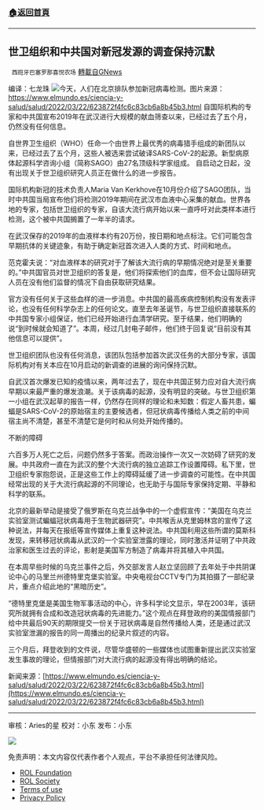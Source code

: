 ###  [:house:返回首頁](https://github.com/ourhimalayas/txt)
---


## 世卫组织和中共国对新冠发源的调查保持沉默
` 西班牙巴塞罗那喜悦农场` [轉載自GNews](https://gnews.org/zh-hans/2218911/)

编译：七龙珠
![今天，人们在北京排队参加新冠病毒检测。](https://e00-elmundo.uecdn.es/assets/multimedia/imagenes/2022/03/21/16478664175282.jpg)图片来源：https://www.elmundo.es/ciencia-y-salud/salud/2022/03/22/623872f4fc6c83cb6a8b45b3.html
自国际机构的专家和中共国宣布2019年在武汉进行大规模的献血筛查以来，已经过去了五个月，仍然没有任何信息。

自世界卫生组织（WHO）任命一个由世界上最优秀的病毒猎手组成的新团队以来，已经过去了五个月，这些人被选来尝试破译SARS-CoV-2的起源。新型病原体起源科学咨询小组（简称SAGO）由27名顶级科学家组成。 自启动之日起，没有出现关于世卫组织研究人员正在做什么的进一步报告。

国际机构新冠的技术负责人Maria Van Kerkhove在10月份介绍了SAGO团队，当时中共国当局宣布他们将检测2019年期间在武汉市血液中心采集的献血。世界各地的专家，包括世卫组织的专家，自该大流行病开始以来一直呼吁对此类样本进行检测，这个被中共国搁置了一年半的请求。

在武汉保存的2019年的血液样本约有20万份，按日期和地点标注。它们可能包含早期抗体的关键迹象，有助于确定新冠首次进入人类的方式、时间和地点。

范克霍夫说：“对血液样本的研究对于了解该大流行病的早期情况绝对是至关重要的。”中共国官员对世卫组织的答复是，他们将探索他们的血库，但不会让国际研究人员在没有他们监督的情况下自由获取研究结果。

官方没有任何关于这些血样的进一步消息。中共国的最高疾病控制机构没有发表评论，也没有任何科学杂志上的任何论文。直至去年圣诞节，与世卫组织直接联系的中共国专家小组保证，他们已经开始进行血清学研究。至于结果，他们明确的说“到时候就会知道了”。本周，经过几封电子邮件，他们终于回复说“目前没有其他信息可以提供”。

世卫组织团队也没有任何消息，该团队包括参加首次武汉任务的大部分专家，该国际机构对有关本应在10月启动的新调查的进展的询问保持沉默。

自武汉首次爆发已知的疫情以来，两年过去了，现在中共国正努力应对自大流行病早期以来最严重的爆发浪潮。关于该病毒的起源，没有明显的突破。与世卫组织第一小组在武汉起草的报告一样，仍然存在同样的理论和未知数：假定人畜共患，蝙蝠是SARS-CoV-2的原始宿主的主要候选者，但冠状病毒传播给人类之前的中间宿主尚不清楚，甚至不清楚它是何时和从何处开始传播的。

不断的障碍

六百多万人死亡之后，问题仍然多于答案。而政治操作一次又一次妨碍了研究的发展。中共政府一直在为武汉的整个大流行病的独立追踪工作设置障碍。私下里，世卫组织专家抱怨说，正是这些工作上的障碍延缓了进一步调查的可能性。在中共国经常出现的关于大流行病起源的不同理论，也无助于与国际专家保持定期、平静和科学的联系。

北京的最新举动是接受了俄罗斯在乌克兰战争中的一个虚假宣传：“美国在乌克兰实验室测试蝙蝠冠状病毒用于生物武器研究”。中共喉舌从克里姆林宫的宣传了这种说法，并每天在报纸等宣传媒体上重复这种说法。中共国利用这些所谓的莫斯科发现，来转移冠状病毒从武汉的一个实验室泄露的理论，同时激活并证明了中共政治家和医生过去的评论，影射是美国军方制造了病毒并将其植入中共国。

在本周早些时候的乌克兰事件之后，外交部发言人赵立坚回顾了去年处于中共阴谋论中心的马里兰州德特里克堡实验室。中央电视台CCTV专门为其拍摄了一部纪录片，重点介绍此地的“黑暗历史”。

“德特里克堡是美国生物军事活动的中心，许多科学论文显示，早在2003年，该研究所就拥有合成和改造冠状病毒的先进能力。”这个观点在拜登政府的美国情报部门给中共最后90天的期限提交一份关于冠状病毒是自然传播给人类，还是通过武汉实验室泄漏的报告的同一周播出的纪录片叙述的内容。

三个月后，拜登收到的文件说，尽管华盛顿的一些媒体也试图重新提出武汉实验室发生事故的理论，但情报部门对大流行病的起源没有得出明确的结论。

新闻来源：[https://www.elmundo.es/ciencia-y-salud/salud/2022/03/22/623872f4fc6c83cb6a8b45b3.html](https://www.elmundo.es/ciencia-y-salud/salud/2022/03/22/623872f4fc6c83cb6a8b45b3.html)

* * *

审核：Aries的星
校对：小东
发布：小东

![](https://assets.gnews.org/wp-content/uploads/2022/03/西喜-13.jpeg)

 

免责声明：本文内容仅代表作者个人观点，平台不承担任何法律风险。

- [ROL Foundation](https://rolfoundation.org/)
- [ROL Society](https://rolsociety.org/)
- [Terms of use](https://gnews.org/terms-of-use-3/)
- [Privacy Policy](https://gnews.org/privacy-policy/)
